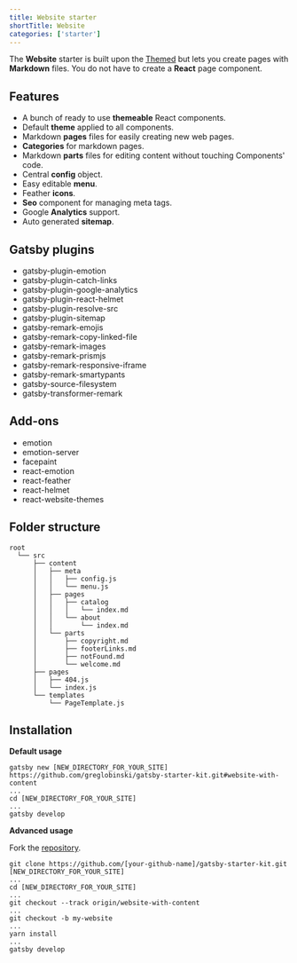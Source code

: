 ```yaml
---
title: Website starter
shortTitle: Website
categories: ['starter']
---
```


The **Website** starter is built upon the [Themed](../themed-starter) but lets you create pages with **Markdown** files. You do not have to create a **React** page component.

## Features

- A bunch of ready to use **themeable** React components.
- Default **theme** applied to all components.
- Markdown **pages** files for easily creating new web pages.
- **Categories** for markdown pages.
- Markdown **parts** files for editing content without touching Components' code.
- Central **config** object.
- Easy editable **menu**.
- Feather **icons**.
- **Seo** component for managing meta tags.
- Google **Analytics** support.
- Auto generated **sitemap**.

## Gatsby plugins

- gatsby-plugin-emotion
- gatsby-plugin-catch-links
- gatsby-plugin-google-analytics
- gatsby-plugin-react-helmet
- gatsby-plugin-resolve-src
- gatsby-plugin-sitemap
- gatsby-remark-emojis
- gatsby-remark-copy-linked-file
- gatsby-remark-images
- gatsby-remark-prismjs
- gatsby-remark-responsive-iframe
- gatsby-remark-smartypants
- gatsby-source-filesystem
- gatsby-transformer-remark

## Add-ons

- emotion
- emotion-server
- facepaint
- react-emotion
- react-feather
- react-helmet
- react-website-themes

## Folder structure

```
root
  └── src
      ├── content
      │   ├── meta
      │   │   ├── config.js
      │   │   └── menu.js
      │   ├── pages
      │   │   ├── catalog
      │   │   │   └── index.md
      │   │   └── about
      │   │       └── index.md
      │   └── parts
      │       ├── copyright.md
      │       ├── footerLinks.md
      │       ├── notFound.md
      │       └── welcome.md
      ├── pages
      │   ├── 404.js
      │   └── index.js
      └── templates
          └── PageTemplate.js
```

## Installation

**Default usage**

```shell
gatsby new [NEW_DIRECTORY_FOR_YOUR_SITE] https://github.com/greglobinski/gatsby-starter-kit.git#website-with-content
...
cd [NEW_DIRECTORY_FOR_YOUR_SITE]
...
gatsby develop
```

**Advanced usage**

Fork the [repository](https://github.com/greglobinski/gatsby-starter-kit).

```shell
git clone https://github.com/[your-github-name]/gatsby-starter-kit.git [NEW_DIRECTORY_FOR_YOUR_SITE]
...
cd [NEW_DIRECTORY_FOR_YOUR_SITE]
...
git checkout --track origin/website-with-content
...
git checkout -b my-website
...
yarn install
...
gatsby develop
```
